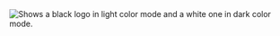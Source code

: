 <picture>
  <source media="(prefers-color-scheme: light)" srcset="https://github.com/user-attachments/assets/ab6eed26-7575-4e43-bac2-c44dbfb54df7">
  <source media="(prefers-color-scheme: dark)" srcset="https://github.com/user-attachments/assets/abfc7af5-a991-4bbc-97ff-b21228d1929f">
  <img alt="Shows a black logo in light color mode and a white one in dark color mode." src="https://user-images.githubusercontent.com/25423296/163456779-a8556205-d0a5-45e2-ac17-42d089e3c3f8.png">
</picture>

